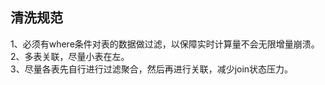 ## 清洗规范
1、必须有where条件对表的数据做过滤，以保障实时计算量不会无限增量崩溃。  
2、多表关联，尽量小表在左。  
3、尽量各表先自行进行过滤聚合，然后再进行关联，减少join状态压力。    

